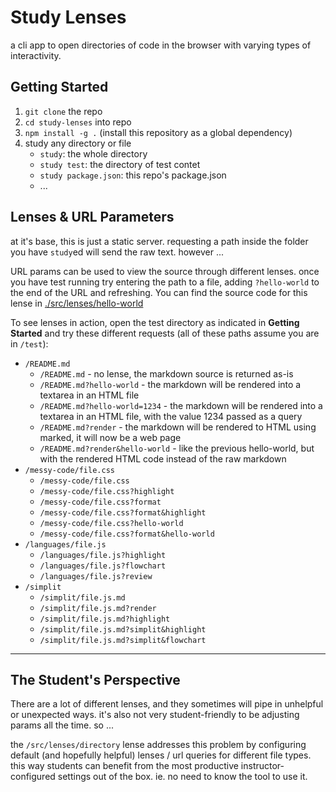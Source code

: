 # Study Lenses

a cli app to open directories of code in the browser with varying types of interactivity.

## Getting Started

1. `git clone` the repo
2. `cd study-lenses` into repo
3. `npm install -g .` (install this repository as a global dependency)
4. study any directory or file
   - `study`: the whole directory
   - `study test`: the directory of test contet
   - `study package.json`: this repo's package.json
   - ...

## Lenses & URL Parameters

at it's base, this is just a static server.  requesting a path inside the folder you have `study`ed will send the raw text. however ...

URL params can be used to view the source through different lenses.  once you have test running try entering the path to a file, adding `?hello-world` to the end of the URL and refreshing.  You can find the source code for this lense in [./src/lenses/hello-world](./src/lenses/hello-world)

To see lenses in action, open the test directory as indicated in __Getting Started__ and try these different requests (all of these paths assume you are in `/test`):

- `/README.md`
  - `/README.md` - no lense, the markdown source is returned as-is
  - `/README.md?hello-world` - the markdown will be rendered into a textarea in an HTML file
  - `/README.md?hello-world=1234` - the markdown will be rendered into a textarea in an HTML file, with the value 1234 passed as a query
  - `/README.md?render` - the markdown will be rendered to HTML using marked, it will now be a web page
  - `/README.md?render&hello-world` - like the previous hello-world, but with the rendered HTML code instead of the raw markdown
- `/messy-code/file.css`
  - `/messy-code/file.css`
  - `/messy-code/file.css?highlight`
  - `/messy-code/file.css?format`
  - `/messy-code/file.css?format&highlight`
  - `/messy-code/file.css?hello-world`
  - `/messy-code/file.css?format&hello-world`
- `/languages/file.js`
  - `/languages/file.js?highlight`
  - `/languages/file.js?flowchart`
  - `/languages/file.js?review`
- `/simplit`
  - `/simplit/file.js.md`
  - `/simplit/file.js.md?render`
  - `/simplit/file.js.md?highlight`
  - `/simplit/file.js.md?simplit&highlight`
  - `/simplit/file.js.md?simplit&flowchart`

---

## The Student's Perspective

There are a lot of different lenses, and they sometimes will pipe in unhelpful or unexpected ways.  it's also not very student-friendly to be adjusting params all the time. so ...

the `/src/lenses/directory` lense addresses this problem by configuring default (and hopefully helpful) lenses / url queries for different file types.  this way students can benefit from the most productive instructor-configured settings out of the box.  ie. no need to know the tool to use it.

